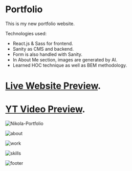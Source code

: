 # Portfolio
This is my new portfolio website. 

Technologies used:

- React.js & Sass for frontend.
- Sanity as CMS and backend.
- Form is also handled with Sanity.
- In About Me section, images are generated by AI.
- Learned HOC technique as well as BEM methodology.

# [Live Website Preview](https://nikola93portfolio.netlify.app).

# [YT Video Preview](https://www.youtube.com/watch?v=UjPF60jnIN4&t=5s).

![Nikola-Portfolio](https://user-images.githubusercontent.com/95870159/219866707-26e34a83-4be7-4ee7-af12-9023b7983971.png)

![about](https://user-images.githubusercontent.com/95870159/219866713-fe307672-86c1-4ca5-99ef-920262353df5.png)

![work](https://user-images.githubusercontent.com/95870159/219897239-1a821a05-7ee5-4949-957d-405764405605.png)

![skills](https://user-images.githubusercontent.com/95870159/219866720-9edc6a00-a1b3-4afe-9ffb-4de0b745b7f1.png)

![footer](https://user-images.githubusercontent.com/95870159/219866722-ee966c14-2dca-4ec2-822f-a595cb493fad.png)
